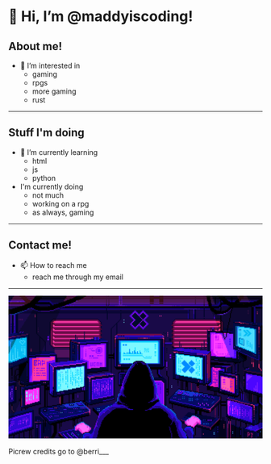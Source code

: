 # 👋 Hi, I’m @maddyiscoding!

## About me!
 
- 👀 I’m interested in
    - gaming
    - rpgs
    - more gaming
    - rust
---

## Stuff I'm doing
- 🌱 I’m currently learning
    - html
    - js
    - python
- I'm currently doing
    - not much
    - working on a rpg
    - as always, gaming
---

## Contact me!

- 📫 How to reach me
    - reach me through my email
---

![cyberpunk image, original source unknown](https://github.com/maddyiscoding/maddyiscoding/blob/main/cyberpunk.gif?raw=true)

Picrew credits go to @berri___
<!---
maddyiscoding/maddyiscoding is a ✨ special ✨ repository because its `README.md` (this file) appears on your GitHub profile.
You can click the Preview link to take a look at your changes.
--->
